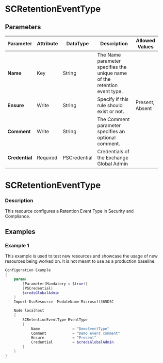﻿# SCRetentionEventType

## Parameters

| Parameter | Attribute | DataType | Description | Allowed Values |
| --- | --- | --- | --- | --- |
| **Name** | Key | String | The Name parameter specifies the unique name of the retention event type. ||
| **Ensure** | Write | String | Specify if this rule should exist or not. |Present, Absent|
| **Comment** | Write | String | The Comment parameter specifies an optional comment. ||
| **Credential** | Required | PSCredential | Credentials of the Exchange Global Admin ||

# SCRetentionEventType

### Description

This resource configures a Retention Event Type in Security and Compliance.

## Examples

### Example 1

This example is used to test new resources and showcase the usage of new resources being worked on.
It is not meant to use as a production baseline.

```powershell
Configuration Example
{
    param(
        [Parameter(Mandatory = $true)]
        [PSCredential]
        $credsGlobalAdmin
    )
    Import-DscResource -ModuleName Microsoft365DSC

    Node localhost
    {
        SCRetentionEventType EventType
        {
            Name               = "DemoEventType"
            Comment            = "Demo event comment"
            Ensure             = "Present"
            Credential         = $credsGlobalAdmin
        }
    }
}
```

